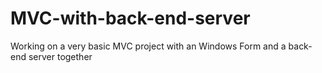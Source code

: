 # MVC-with-back-end-server
Working on a very basic MVC project with an Windows Form and a back-end server together
